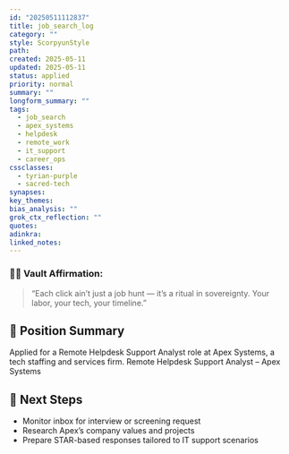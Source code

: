 ```yaml
---
id: "20250511112837"
title: job_search_log
category: ""
style: ScorpyunStyle
path: 
created: 2025-05-11
updated: 2025-05-11
status: applied
priority: normal
summary: ""
longform_summary: ""
tags:
  - job_search
  - apex_systems
  - helpdesk
  - remote_work
  - it_support
  - career_ops
cssclasses:
  - tyrian-purple
  - sacred-tech
synapses: 
key_themes: 
bias_analysis: ""
grok_ctx_reflection: ""
quotes: 
adinkra: 
linked_notes:
---
```


### ✊🏽 Vault Affirmation:

> “Each click ain’t just a job hunt — it’s a ritual in sovereignty. Your labor, your tech, your timeline.”

## 📄 Position Summary
Applied for a Remote Helpdesk Support Analyst role at Apex Systems, a tech staffing and services firm. Remote Helpdesk Support Analyst – Apex Systems

## 🔁 Next Steps
- Monitor inbox for interview or screening request
- Research Apex’s company values and projects
- Prepare STAR-based responses tailored to IT support scenarios

